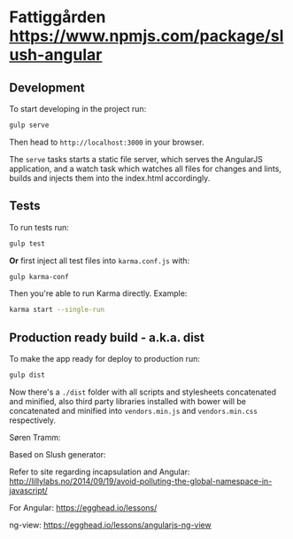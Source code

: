 Fattiggården
https://www.npmjs.com/package/slush-angular
============

## Development

To start developing in the project run:

```bash
gulp serve
```

Then head to `http://localhost:3000` in your browser.

The `serve` tasks starts a static file server, which serves the AngularJS application, and a watch task which watches all files for changes and lints, builds and injects them into the index.html accordingly.

## Tests

To run tests run:

```bash
gulp test
```

**Or** first inject all test files into `karma.conf.js` with:

```bash
gulp karma-conf
```

Then you're able to run Karma directly. Example:

```bash
karma start --single-run
```

## Production ready build - a.k.a. dist

To make the app ready for deploy to production run:

```bash
gulp dist
```

Now there's a `./dist` folder with all scripts and stylesheets concatenated and minified, also third party libraries installed with bower will be concatenated and minified into `vendors.min.js` and `vendors.min.css` respectively.


Søren Tramm:

Based on Slush generator:

Refer to site regarding incapsulation and Angular:
http://lillylabs.no/2014/09/19/avoid-polluting-the-global-namespace-in-javascript/

For Angular:
https://egghead.io/lessons/

ng-view: https://egghead.io/lessons/angularjs-ng-view
